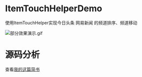 # ItemTouchHelperDemo
使用ItemTouchHelper实现今日头条 网易新闻 的频道排序、频道移动

![部分效果演示.gif](http://upload-images.jianshu.io/upload_images/937851-2df50ff9833dd386.gif?imageMogr2/auto-orient/strip)

# 源码分析
查看[我的这篇简书](http://www.jianshu.com/p/d30fd8da4eac)
